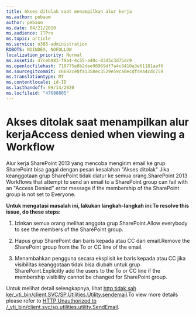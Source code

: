 ```yaml
---
title: Akses ditolak saat menampilkan alur kerja
ms.author: pebaum
author: pebaum
ms.date: 04/21/2020
ms.audience: ITPro
ms.topic: article
ms.service: o365-administration
ROBOTS: NOINDEX, NOFOLLOW
localization_priority: Normal
ms.assetid: 47ceb983-f9a4-4c55-a40c-03d5c3d75dc9
ms.openlocfilehash: 710775e8b2dee98969df7a4c8410a3e61181aaf6
ms.sourcegitcommit: c6692ce0fa1358ec3529e59ca0ecdfdea4cdc759
ms.translationtype: MT
ms.contentlocale: id-ID
ms.lasthandoff: 09/14/2020
ms.locfileid: "47688805"
---
```

# <a name="access-denied-when-viewing-a-workflow"></a><span data-ttu-id="c76bf-102">Akses ditolak saat menampilkan alur kerja</span><span class="sxs-lookup"><span data-stu-id="c76bf-102">Access denied when viewing a Workflow</span></span>

<span data-ttu-id="c76bf-103">Alur kerja SharePoint 2013 yang mencoba mengirim email ke grup SharePoint bisa gagal dengan pesan kesalahan "Akses ditolak" Jika keanggotaan grup SharePoint tidak diatur ke semua orang.</span><span class="sxs-lookup"><span data-stu-id="c76bf-103">SharePoint 2013 Workflows that attempt to send an email to a SharePoint group can fail with an "Access Denied" error message if the membership of the SharePoint group is not set to Everyone.</span></span>
  
 <span data-ttu-id="c76bf-104">**Untuk mengatasi masalah ini, lakukan langkah-langkah ini:**</span><span class="sxs-lookup"><span data-stu-id="c76bf-104">**To resolve this issue, do these steps:**</span></span>
  
 1. <span data-ttu-id="c76bf-105">Izinkan semua orang melihat anggota grup SharePoint.</span><span class="sxs-lookup"><span data-stu-id="c76bf-105">Allow everybody to see the members of the SharePoint group.</span></span>
  
 2. <span data-ttu-id="c76bf-106">Hapus grup SharePoint dari baris kepada atau CC dari email.</span><span class="sxs-lookup"><span data-stu-id="c76bf-106">Remove the SharePoint group from the To or CC line of the email.</span></span>
  
 3. <span data-ttu-id="c76bf-107">Menambahkan pengguna secara eksplisit ke baris kepada atau CC jika visibilitas keanggotaan tidak bisa diubah untuk grup SharePoint.</span><span class="sxs-lookup"><span data-stu-id="c76bf-107">Explicitly add the users to the To or CC line if the membership visibility cannot be changed for SharePoint group.</span></span>
  
<span data-ttu-id="c76bf-108">Untuk melihat detail selengkapnya, lihat [http tidak sah ke/_vti_bin/client.SVC/SP.Utilities.Utility.sendemail](https://go.microsoft.com/fwlink/?linkid=2044694&amp;clcid=0x409).</span><span class="sxs-lookup"><span data-stu-id="c76bf-108">To view more details please refer to [HTTP Unauthorized to /_vti_bin/client.svc/sp.utilities.utility.SendEmail](https://go.microsoft.com/fwlink/?linkid=2044694&amp;clcid=0x409).</span></span>
  